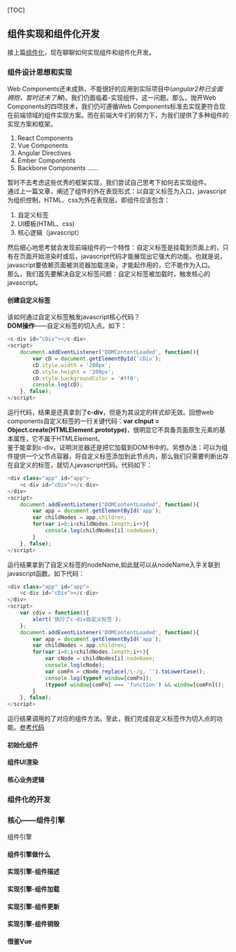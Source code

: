 [TOC]
## 组件实现和组件化开发
接上篇[组件化](COMPONENTS.md)，现在聊聊如何实现组件和组件化开发。
### 组件设计思想和实现
Web Components还未成熟，不能很好的应用到实际项目中(*angular2称已全面拥抱，暂时还未了解*)。我们仍面临着-实现组件，这一问题。那么，抛开Web Components的四项技术，我们仍可遵循Web Components标准去实现更符合现在前端领域的组件实现方案。而在前端大牛们的努力下，为我们提供了多种组件的实现方案和框架。  
1. React Components
2. Vue Components
3. Angular Directives
4. Ember Components
5. Backbone Components 
......  

暂时不去考虑这些优秀的框架实现，我们尝试自己思考下如何去实现组件。  
通过上一篇文章，阐述了组件的外在表现形式：以自定义标签为入口，javascript为组织控制，HTML、css为外在表现层。即组件应该包含：
1. 自定义标签
2. UI模板(HTML、css)
3. 核心逻辑（javascript）  

然后细心地思考就会发现前端组件的一个特性：自定义标签是挂载到页面上的，只有在页面开始渲染时或后，javascript代码才能展现出它强大的功能。也就是说，javascript要依赖页面被浏览器加载渲染，才能起作用的，它不能作为入口。  
那么，我们首先要解决自定义标签问题：自定义标签被加载时，触发核心的javascript。
#### 创建自定义标签
该如何通过自定义标签触发javascript核心代码？  
**DOM操作**——自定义标签的切入点。如下：  
```javascript
<c-div id="cDiv"></c-div>
<script>
    document.addEventListener('DOMContentLoaded', function(){
        var cD = document.getElementById('cDiv');
        cD.style.width = '200px';
        cD.style.height = '200px';
        cD.style.backgroundColor = '#ff0';
        console.log(cD);
    }, false);
</script>
```
运行代码，结果是还真拿到了**c-div**，但是为其设定的样式却无效。回想web components自定义标签的一行关键代码：**var cInput = Object.create(HTMLElement.prototype)**，很明显它不具备页面原生元素的基本属性，它不属于HTMLElement。  
鉴于能拿到c-div，证明浏览器还是把它加载到DOM书中的。另想办法：可以为组件提供一个父节点容器，将自定义标签添加到此节点内，那么我们只需要判断出存在自定义的标签，就切人javascript代码。代码如下：
```javascript
<div class="app" id="app">
    <c-div id="cDiv"></c-div>
</div>
<script>
    document.addEventListener("DOMContentLoaded", function(){
        var app = document.getElementById('app');
        var childNodes = app.children;
        for(var i=0;i<childNodes.length;i++){
            console.log(childNodes[i].nodeName);
        }
    }, false);
</script>
```

运行结果拿到了自定义标签的nodeName,如此就可以从nodeName入手关联到javascript函数。如下代码：
```javascript
<div class="app" id="app">
    <c-div id="cDiv"></c-div>
</div>
<script>
    var cdiv = function(){
        alert('执行了c-div自定义标签');
    };
    document.addEventListener('DOMContentLoaded', function(){
        var app = document.getElementById('app');
        var childNodes = app.children;
        for(var i=0;i<childNodes.length;i++){
            var cNode = childNodes[i].nodeName;
            console.log(cNode);
            var comFn = cNode.replace(/\-/g, '').toLowerCase();
            console.log(typeof window[comFn]);
            (typeof window[comFn] === 'function') && window[comFn]();
        }
    }, false);
</script>
```
运行结果调用的了对应的组件方法。至此，我们完成自定义标签作为切入点的功能。[参考代码](demo/custome-com.html)
#### 初始化组件
#### 组件UI渲染
#### 核心业务逻辑

### 组件化的开发
### 核心——组件引擎
组件引擎
#### 组件引擎做什么
#### 实现引擎-组件描述
#### 实现引擎-组件加载
#### 实现引擎-组件更新
#### 实现引擎-组件销毁
#### 借鉴Vue